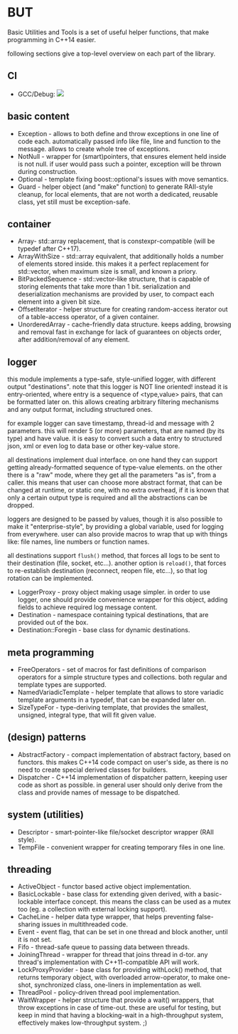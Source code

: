 # BUT

Basic Utilities and Tools is a set of useful helper functions, that make programming in C++14 easier.

following sections give a top-level overview on each part of the library.

## CI

* GCC/Debug: ![](https://g.codefresh.io/api/badges/build?repoOwner=el-bart&repoName=but&branch=master&pipelineName=but&accountName=el-bart&date=1496260877780)


## basic content
 * Exception - allows to both define and throw exceptions in one line of code each. automatically
passed info like file, line and function to the message. allows to create whole tree of exceptions.
 * NotNull - wrapper for (smart)pointers, that ensures element held inside is not null. if user would
pass such a pointer, exception will be thrown during construction.
 * Optional - template fixing boost::optional's issues with move semantics.
 * Guard - helper object (and "make" function) to generate RAII-style cleanup, for local elements, that
are not worth a dedicated, reusable class, yet still must be exception-safe.


## container
 * Array- std::array replacement, that is constexpr-compatible (will be typedef after C++17).
 * ArrayWithSize - std::array equivalent, that additionally holds a number of elements stored inside.
this makes it a perfect replacement for std::vector, when maximum size is small, and known a priory.
 * BitPackedSequence - std::vector<bool>-like structure, that is capable of storing elements that
take more than 1 bit. serialization and deserialization mechanisms are provided by user, to compact
each element into a given bit size.
 * OffsetIterator - helper structure for creating random-access iterator out of a table-access operator,
of a given container.
 * UnorderedArray - cache-friendly data structure. keeps adding, browsing and removal fast in exchange
for lack of guarantees on objects order, after addition/removal of any element.


## logger
this module implements a type-safe, style-unified logger, with different output "destinations".
note that this logger is NOT line oriented!
instead it is entry-oriented, where entry is a sequence of <type,value> pairs, that can be formatted later on.
this allows creating arbitrary filtering mechanisms and any output format, including structured ones.

for example logger can save timestamp, thread-id and message with 2 parameters.
this will render 5 (or more) parameters, that are named (by its type) and have value.
it is easy to convert such a data entry to structured json, xml or even log to data base or other key-value store.

all destinations implement dual interface.
on one hand they can support getting already-formatted sequence of type-value elements.
on the other there is a "raw" mode, where they get all the parameters "as is", from a caller.
this means that user can choose more abstract format, that can be changed at runtime, or static one,
with no extra overhead, if it is known that only a certain output type is required and all the abstractions
can be dropped.

loggers are designed to be passed by values, though it is also possible to make it "enterprise-style", by
providing a global variable, used for logging from everywhere.
user can also provide macros to wrap that up with things like: file names, line numbers or function names.

all destinations support `flush()` method, that forces all logs to be sent to their destination (file, socket, etc...).
another option is `reload()`, that forces to re-establish destination (reconnect, reopen file, etc...),
so that log rotation can be implemented.

 * LoggerProxy - proxy object making usage simpler. in order to use logger, one should provide convenience
wrapper for this object, adding fields to achieve required log message content.
 * Destination - namespace containing typical destinations, that are provided out of the box.
 * Destination::Foregin - base class for dynamic destinations.


## meta programming
 * FreeOperators - set of macros for fast definitions of comparison operators for a simple structure types
and collections. both regular and template types are supported.
 * NamedVariadicTemplate - helper template that allows to store variadic template arguments in a
typedef, that can be expanded later on.
 * SizeTypeFor - type-deriving template, that provides the smallest, unsigned, integral type, that will
fit given value.


## (design) patterns
 * AbstractFactory - compact implementation of abstract factory, based on functors. this makes C++14
code compact on user's side, as there is no need to create special derived classes for builders.
 * Dispatcher - C++14 implementation of dispatcher pattern, keeping user code as short as possible.
in general user should only derive from the class and provide names of message to be dispatched.


## system (utilities)
 * Descriptor - smart-pointer-like file/socket descriptor wrapper (RAII style).
 * TempFile - convenient wrapper for creating temporary files in one line.


## threading
 * ActiveObject - functor based active object implementation.
 * BasicLockable - base class for extending given derived, with a basic-lockable interface concept.
this means the class can be used as a mutex too (eg. a collection with external locking support).
 * CacheLine - helper data type wrapper, that helps preventing false-sharing issues in multithreaded
code.
 * Event - event flag, that can be set in one thread and block another, until it is not set.
 * Fifo - thread-safe queue to passing data between threads.
 * JoiningThread - wrapper for thread that joins thread in d-tor. any thread's implementation with
C++11-compatible API will work.
 * LockProxyProvider - base class for providing withLock() method, that returns temporary object, with
overloaded arrow-operator, to make one-shot, synchronized class, one-liners in implementation as well.
 * ThreadPool - policy-driven thread pool implementation.
 * WaitWrapper - helper structure that provide a wait() wrappers, that throw exceptions in case of
time-out. these are useful for testing, but keep in mind that having a blocking-wait in a high-throughput
system, effectively makes low-throughput system. ;)
